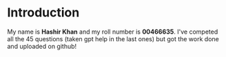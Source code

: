 # Introduction 
My name is **Hashir Khan** and my roll number is **00466635**. I've competed all the 45 questions (taken gpt help in the last ones) but got the work done and uploaded on github!